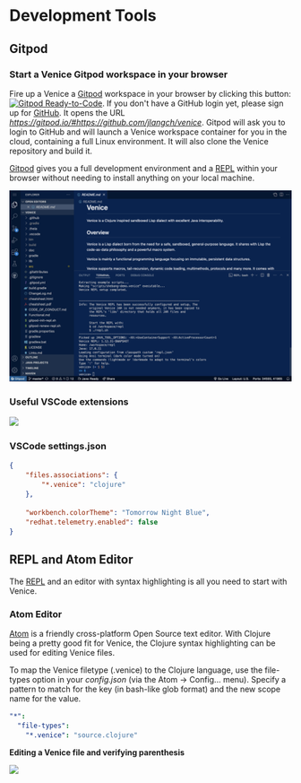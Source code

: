 # Development Tools


## Gitpod

### Start a Venice Gitpod workspace in your browser

Fire up a Venice a [Gitpod](https://gitpod.io/) workspace in your browser by clicking this button: [![Gitpod Ready-to-Code](https://img.shields.io/badge/Gitpod-Ready--to--Code-blue?logo=gitpod)](https://gitpod.io/#https://github.com/jlangch/venice). If you don't have a GitHub login yet, please sign up for [GitHub](https://github.com/). It opens the URL _https://gitpod.io/#https://github.com/jlangch/venice_. Gitpod will ask you to login to GitHub and will launch a Venice workspace container for you in the cloud, containing a full Linux environment. It will also clone the Venice repository and build it.

[Gitpod](https://gitpod.io/) gives you a full development environment and a [REPL](doc/readme/repl.md) within your browser without needing to install anything on your local machine.

<img src="https://github.com/jlangch/venice/blob/master/doc/assets/gitpod/gitpod-repl.png">


### Useful VSCode extensions

<img src="https://github.com/jlangch/venice/blob/master/doc/assets/gitpod/gitpod-VsCodeExtensions.png" width="300">


### VSCode settings.json

```json
{
    "files.associations": {
        "*.venice": "clojure"
    },
    
    "workbench.colorTheme": "Tomorrow Night Blue",
    "redhat.telemetry.enabled": false    
}
```


## REPL and Atom Editor

The [REPL](doc/readme/repl.md) and an editor with syntax highlighting is all
you need to start with Venice.


### Atom Editor

[Atom](https://atom.io/) is a friendly cross-platform Open Source text editor. With 
Clojure being a pretty good fit for Venice, the Clojure syntax highlighting can be 
used for editing Venice files.

To map the Venice filetype (.venice) to the Clojure language, use the file-types option in your 
_config.json_ (via the Atom -> Config... menu). Specify a pattern to match for the key 
(in bash-like glob format) and the new scope name for the value.

```yaml
"*":
  "file-types":
    "*.venice": "source.clojure"
```

**Editing a Venice file and verifying parenthesis**

<img src="https://github.com/jlangch/venice/blob/master/doc/assets/atom-editor.png">

